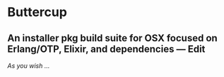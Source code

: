 # Buttercup
## An installer pkg build suite for OSX focused on Erlang/OTP, Elixir, and dependencies — Edit

*As you wish ...*

